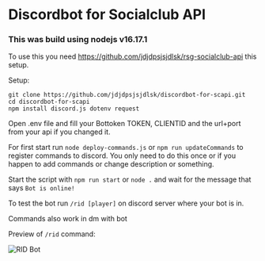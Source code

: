 # Discordbot for Socialclub API

### This was build using nodejs v16.17.1

To use this you need https://github.com/jdjdpsjsjdlsk/rsg-socialclub-api this setup.

Setup:
```
git clone https://github.com/jdjdpsjsjdlsk/discordbot-for-scapi.git
cd discordbot-for-scapi
npm install discord.js dotenv request
```

Open .env file and fill your Bottoken TOKEN, CLIENTID and the url+port from your api if you changed it.

For first start run `node deploy-commands.js` or `npm run updateCommands` to register commands to discord. You only need to do this once or if you happen to add commands or change description or something.

Start the script with `npm run start` or `node .` and wait for the message that says `Bot is online!`

To test the bot run `/rid [player]` on discord server where your bot is in.

Commands also work in dm with bot

Preview of `/rid` command:

![RID Bot](https://user-images.githubusercontent.com/41925758/207939713-ec1acebd-5905-49ed-ab8b-4b90a7361adf.PNG)

